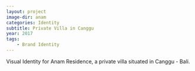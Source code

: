 ```yaml
---
layout: project
image-dir: anam
categories: Identity
subtitle: Private Villa in Canggu
year: 2017
tags:
    - Brand Identity
---
```

Visual Identity for Anam Residence, a private villa situated in Canggu - Bali.
